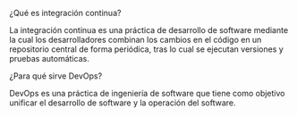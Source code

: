 ¿Qué es integración continua?

La integración continua es una práctica de desarrollo de software mediante la cual los desarrolladores combinan los cambios en el código en un repositorio central de forma periódica, 
tras lo cual se ejecutan versiones y pruebas automáticas.

¿Para qué sirve DevOps?

DevOps es una práctica de ingeniería de software que tiene como objetivo unificar el desarrollo de software y la operación del software.